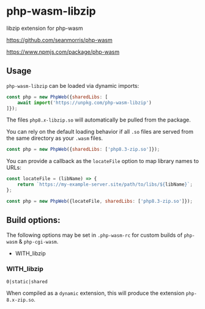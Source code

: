 # php-wasm-libzip

libzip extension for php-wasm

https://github.com/seanmorris/php-wasm

https://www.npmjs.com/package/php-wasm

## Usage

`php-wasm-libzip` can be loaded via dynamic imports:

```javascript
const php = new PhpWeb({sharedLibs: [
	await import('https://unpkg.com/php-wasm-libzip')
]});
```

The files `php8.𝑥-libzip.so` will automatically be pulled from the package.

You can rely on the default loading behavior if all `.so` files are served from the same directory as your `.wasm` files.

```javascript
const php = new PhpWeb({sharedLibs: ['php8.3-zip.so']});
```

You can provide a callback as the `locateFile` option to map library names to URLs:

```javascript
const locateFile = (libName) => {
	return `https://my-example-server.site/path/to/libs/${libName}`;
};

const php = new PhpWeb({locateFile, sharedLibs: ['php8.3-zip.so']});
```

## Build options:

The following options may be set in `.php-wasm-rc` for custom builds of `php-wasm` & `php-cgi-wasm`.

* WITH_libzip

### WITH_libzip

`0|static|shared`

When compiled as a `dynamic` extension, this will produce the extension `php-8.x-zip.so`.
